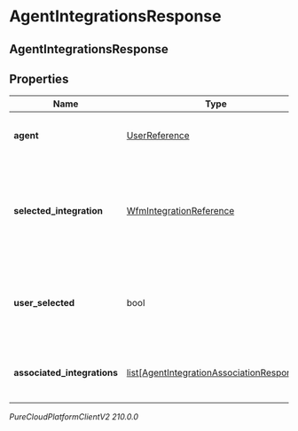 # AgentIntegrationsResponse

## AgentIntegrationsResponse

## Properties

|Name | Type | Description | Notes|
|------------ | ------------- | ------------- | -------------|
| **agent** | [UserReference](UserReference) | The user associated with the integrations | |
| **selected_integration** | [WfmIntegrationReference](WfmIntegrationReference) | The integration selected for the agent. If not set, no integration will be used for the agent | [optional] |
| **user_selected** | bool | Whether the integration association has been manually selected | [optional] |
| **associated_integrations** | [list[AgentIntegrationAssociationResponse]](AgentIntegrationAssociationResponse) | The list of integrations associated with the agent | |



_PureCloudPlatformClientV2 210.0.0_
